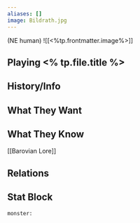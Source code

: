 ```yaml
---
aliases: []
image: Bildrath.jpg
---
```

(NE human)
![[<%tp.frontmatter.image%>]]
## Playing <% tp.file.title %>

## History/Info

## What They Want

## What They Know
[[Barovian Lore]]

## Relations

## Stat Block

```statblock
monster:
```

```dataviewjs
```
